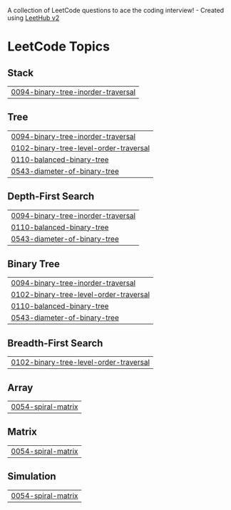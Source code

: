 A collection of LeetCode questions to ace the coding interview! - Created using [LeetHub v2](https://github.com/arunbhardwaj/LeetHub-2.0)
<!---LeetCode Topics Start-->
# LeetCode Topics
## Stack
|  |
| ------- |
| [0094-binary-tree-inorder-traversal](https://github.com/tinku06071999/leetcode-solutions/tree/master/0094-binary-tree-inorder-traversal) |
## Tree
|  |
| ------- |
| [0094-binary-tree-inorder-traversal](https://github.com/tinku06071999/leetcode-solutions/tree/master/0094-binary-tree-inorder-traversal) |
| [0102-binary-tree-level-order-traversal](https://github.com/tinku06071999/leetcode-solutions/tree/master/0102-binary-tree-level-order-traversal) |
| [0110-balanced-binary-tree](https://github.com/tinku06071999/leetcode-solutions/tree/master/0110-balanced-binary-tree) |
| [0543-diameter-of-binary-tree](https://github.com/tinku06071999/leetcode-solutions/tree/master/0543-diameter-of-binary-tree) |
## Depth-First Search
|  |
| ------- |
| [0094-binary-tree-inorder-traversal](https://github.com/tinku06071999/leetcode-solutions/tree/master/0094-binary-tree-inorder-traversal) |
| [0110-balanced-binary-tree](https://github.com/tinku06071999/leetcode-solutions/tree/master/0110-balanced-binary-tree) |
| [0543-diameter-of-binary-tree](https://github.com/tinku06071999/leetcode-solutions/tree/master/0543-diameter-of-binary-tree) |
## Binary Tree
|  |
| ------- |
| [0094-binary-tree-inorder-traversal](https://github.com/tinku06071999/leetcode-solutions/tree/master/0094-binary-tree-inorder-traversal) |
| [0102-binary-tree-level-order-traversal](https://github.com/tinku06071999/leetcode-solutions/tree/master/0102-binary-tree-level-order-traversal) |
| [0110-balanced-binary-tree](https://github.com/tinku06071999/leetcode-solutions/tree/master/0110-balanced-binary-tree) |
| [0543-diameter-of-binary-tree](https://github.com/tinku06071999/leetcode-solutions/tree/master/0543-diameter-of-binary-tree) |
## Breadth-First Search
|  |
| ------- |
| [0102-binary-tree-level-order-traversal](https://github.com/tinku06071999/leetcode-solutions/tree/master/0102-binary-tree-level-order-traversal) |
## Array
|  |
| ------- |
| [0054-spiral-matrix](https://github.com/tinku06071999/leetcode-solutions/tree/master/0054-spiral-matrix) |
## Matrix
|  |
| ------- |
| [0054-spiral-matrix](https://github.com/tinku06071999/leetcode-solutions/tree/master/0054-spiral-matrix) |
## Simulation
|  |
| ------- |
| [0054-spiral-matrix](https://github.com/tinku06071999/leetcode-solutions/tree/master/0054-spiral-matrix) |
<!---LeetCode Topics End-->